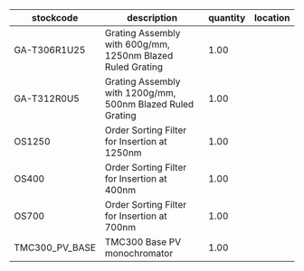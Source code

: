|stockcode|description|quantity|location|
|---------|-----------|--------|--------|
|GA-T306R1U25|Grating Assembly with 600g/mm, 1250nm Blazed Ruled Grating|1.00||
|GA-T312R0U5|Grating Assembly with 1200g/mm, 500nm Blazed Ruled Grating|1.00||
|OS1250|Order Sorting Filter for Insertion at 1250nm|1.00||
|OS400|Order Sorting Filter for Insertion at 400nm|1.00||
|OS700|Order Sorting Filter for Insertion at 700nm|1.00||
|TMC300_PV_BASE|TMC300 Base PV monochromator|1.00||
